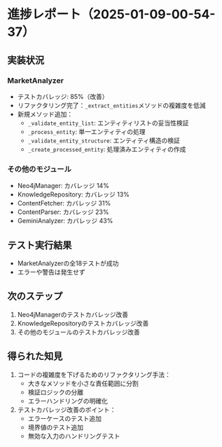 # 進捗レポート（2025-01-09-00-54-37）

## 実装状況

### MarketAnalyzer
- テストカバレッジ: 85%（改善）
- リファクタリング完了：`_extract_entities`メソッドの複雑度を低減
- 新規メソッド追加：
  - `_validate_entity_list`: エンティティリストの妥当性検証
  - `_process_entity`: 単一エンティティの処理
  - `_validate_entity_structure`: エンティティ構造の検証
  - `_create_processed_entity`: 処理済みエンティティの作成

### その他のモジュール
- Neo4jManager: カバレッジ 14%
- KnowledgeRepository: カバレッジ 13%
- ContentFetcher: カバレッジ 31%
- ContentParser: カバレッジ 23%
- GeminiAnalyzer: カバレッジ 43%

## テスト実行結果
- MarketAnalyzerの全18テストが成功
- エラーや警告は発生せず

## 次のステップ
1. Neo4jManagerのテストカバレッジ改善
2. KnowledgeRepositoryのテストカバレッジ改善
3. その他のモジュールのテストカバレッジ改善

## 得られた知見
1. コードの複雑度を下げるためのリファクタリング手法：
   - 大きなメソッドを小さな責任範囲に分割
   - 検証ロジックの分離
   - エラーハンドリングの明確化
2. テストカバレッジ改善のポイント：
   - エラーケースのテスト追加
   - 境界値のテスト追加
   - 無効な入力のハンドリングテスト 